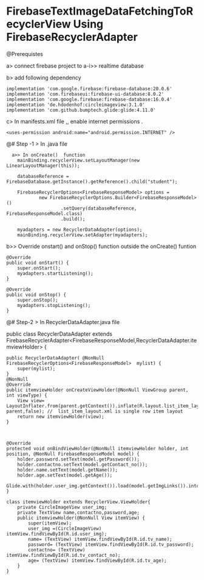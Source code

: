 # FirebaseTextImageDataFetchingToRecyclerView     Using  FirebaseRecyclerAdapter

@Prerequistes 

  a>  connect firebase project to 
        a-i>>   realtime database
  
  b> add following dependency
       
    implementation 'com.google.firebase:firebase-database:20.0.6'
    implementation 'com.firebaseui:firebase-ui-database:8.0.2'
    implementation 'com.google.firebase:firebase-database:16.0.4'
    implementation 'de.hdodenhof:circleimageview:3.1.0'
    implementation 'com.github.bumptech.glide:glide:4.11.0'
    
    
   c>  In manifests.xml file  ,, enable  internet permissions . 
      
    <uses-permission android:name="android.permission.INTERNET" />

@# Step -1 > In  .java file
      
      a>> In onCreate()  function 
        mainBinding.recyclerView.setLayoutManager(new LinearLayoutManager(this));

        databaseReference = FirebaseDatabase.getInstance().getReference().child("student");

        FirebaseRecyclerOptions<FirebaseResponseModel> options =
                new FirebaseRecyclerOptions.Builder<FirebaseResponseModel>()
                        .setQuery(databaseReference, FirebaseResponseModel.class)
                        .build();
    
        myadapters = new RecyclerDataAdapter(options);
        mainBinding.recyclerView.setAdapter(myadapters);
   
   b>> Override onstart() and onStop() function outside the onCreate() funtion 
   
   
    @Override
    public void onStart() {
        super.onStart();
        myadapters.startListening();
    }

    @Override
    public void onStop() {
        super.onStop();
        myadapters.stopListening();
    }



@# Step-2 >  In RecyclerDataAdapter.java file 

public class RecyclerDataAdapter extends FirebaseRecyclerAdapter<FirebaseResponseModel,RecyclerDataAdapter.itemviewHolder> {


    public RecyclerDataAdapter( @NonNull FirebaseRecyclerOptions<FirebaseResponseModel>  mylist) {
        super(mylist);
    }
    @NonNull
    @Override
    public itemviewHolder onCreateViewHolder(@NonNull ViewGroup parent, int viewType) {
        View view= LayoutInflater.from(parent.getContext()).inflate(R.layout.list_item_layout, parent,false); //  list_item_layout.xml is single row item layout 
        return new itemviewHolder(view);
    }



    @Override
    protected void onBindViewHolder(@NonNull itemviewHolder holder, int position, @NonNull FirebaseResponseModel model) {
        holder.password.setText(model.getPassword());
        holder.contactno.setText(model.getContact_no());
        holder.name.setText(model.getName());
        holder.age.setText(model.getAge());
        Glide.with(holder.user_img.getContext()).load(model.getImgLinks()).into(holder.user_img);
    }

    class itemviewHolder extends RecyclerView.ViewHolder{
        private CircleImageView user_img;
        private TextView name,contactno,password,age;
        public itemviewHolder(@NonNull View itemView) {
            super(itemView);
            user_img =(CircleImageView) itemView.findViewById(R.id.user_img);
            name= (TextView) itemView.findViewById(R.id.tv_name);
            password= (TextView) itemView.findViewById(R.id.tv_password);
            contactno= (TextView) itemView.findViewById(R.id.tv_contact_no);
            age= (TextView) itemView.findViewById(R.id.tv_age);
        }
    }
        
